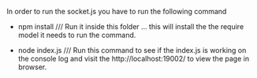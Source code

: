 In order to run the socket.js you have to run the following command 

- npm install  /// Run it inside this folder ... this will install the the require model it needs to run the command. 

- node index.js      /// Run this command to see if the index.js is working on the console log and visit the http://localhost:19002/ to view the page in browser. 
